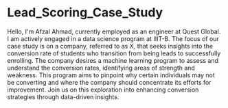 # Lead_Scoring_Case_Study

Hello, I'm Afzal Ahmad, currently employed as an engineer at Quest Global. I am actively engaged in a data science program at IIIT-B. The focus of our case study is on a company, referred to as X, that seeks insights into the conversion rate of students who transition from being leads to successfully enrolling. The company desires a machine learning program to assess and understand the conversion rates, identifying areas of strength and weakness. This program aims to pinpoint why certain individuals may not be converting and where the company should concentrate its efforts for improvement. Join us on this exploration into enhancing conversion strategies through data-driven insights.
